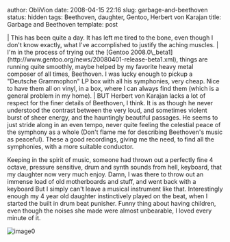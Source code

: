 author: ObliVion
date: 2008-04-15 22:16
slug: garbage-and-beethoven
status: hidden
tags: Beethoven, daughter, Gentoo, Herbert von Karajan
title: Garbage and Beethoven
template: post


</p>
| This has been quite a day. It has left me tired to the bone, even
though I don't know exactly, what I've accomplished to justify the
aching muscles. | I'm in the process of trying out the [Gentoo
2008.0\_beta1](http://www.gentoo.org/news/20080401-release-beta1.xml),
things are running quite smoothly, maybe helped by my favorite heavy
metal composer of all times, Beethoven. I was lucky enough to pickup a
"Deutsche Grammophon" LP box with all his symphonies, very cheap. Nice
to have them all on vinyl, in a box, where I can always find them (which
is a general problem in my home). | BUT Herbert von Karajan lacks a lot
of respect for the finer details of Beethoven, I think. It is as though
he never understood the contrast between the very loud, and sometimes
violent burst of sheer energy, and the hauntingly beautiful passages. He
seems to just stride along in an even tempo, never quite feeling the
celestial peace of the symphony as a whole (Don't flame me for
describing Beethoven's music as peaceful). These a good recordings,
giving me the need, to find all the symphonies, with a more suitable
conductor.

Keeping in the spirit of music, someone had thrown out a perfectly fine
4 octave, pressure sensitive, drum and synth sounds from hell, keyboard,
that my daughter now very much enjoy. Damn, I was there to throw out an
immense load of old motherboards and stuff, and went back with a
keyboard But I simply can't leave a musical instrument like that.
Interestingly enough my 4 year old daughter instinctively played on the
beat, when I started the built in drum beat punisher. Funny thing about
having children, even though the noises she made were almost unbearable,
I loved every minute of it.

![image0](http://groenholdt.net/wp-content/uploads/image/keyboard.jpg)

</p>
